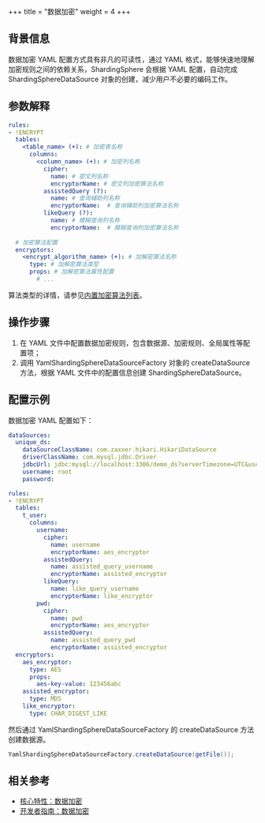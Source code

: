 +++
title = "数据加密"
weight = 4
+++

## 背景信息

数据加密 YAML 配置方式具有非凡的可读性，通过 YAML 格式，能够快速地理解加密规则之间的依赖关系，ShardingSphere 会根据 YAML 配置，自动完成 ShardingSphereDataSource 对象的创建，减少用户不必要的编码工作。

## 参数解释

```yaml
rules:
- !ENCRYPT
  tables:
    <table_name> (+): # 加密表名称
      columns:
        <column_name> (+): # 加密列名称
          cipher:
            name: # 密文列名称
            encryptorName: # 密文列加密算法名称
          assistedQuery (?):  
            name: # 查询辅助列名称
            encryptorName:  # 查询辅助列加密算法名称
          likeQuery (?):
            name: # 模糊查询列名称
            encryptorName:  # 模糊查询列加密算法名称
    
  # 加密算法配置
  encryptors:
    <encrypt_algorithm_name> (+): # 加解密算法名称
      type: # 加解密算法类型
      props: # 加解密算法属性配置
        # ...
```

算法类型的详情，请参见[内置加密算法列表](/cn/user-manual/common-config/builtin-algorithm/encrypt)。

## 操作步骤

1. 在 YAML 文件中配置数据加密规则，包含数据源、加密规则、全局属性等配置项；
2. 调用 YamlShardingSphereDataSourceFactory 对象的 createDataSource 方法，根据 YAML 文件中的配置信息创建 ShardingSphereDataSource。

## 配置示例

数据加密 YAML 配置如下：

```yaml
dataSources:
  unique_ds:
    dataSourceClassName: com.zaxxer.hikari.HikariDataSource
    driverClassName: com.mysql.jdbc.Driver
    jdbcUrl: jdbc:mysql://localhost:3306/demo_ds?serverTimezone=UTC&useSSL=false&useUnicode=true&characterEncoding=UTF-8
    username: root
    password:

rules:
- !ENCRYPT
  tables:
    t_user:
      columns:
        username:
          cipher:
            name: username
            encryptorName: aes_encryptor
          assistedQuery:
            name: assisted_query_username
            encryptorName: assisted_encryptor
          likeQuery:
            name: like_query_username
            encryptorName: like_encryptor
        pwd:
          cipher:
            name: pwd
            encryptorName: aes_encryptor
          assistedQuery:
            name: assisted_query_pwd
            encryptorName: assisted_encryptor
  encryptors:
    aes_encryptor:
      type: AES
      props:
        aes-key-value: 123456abc
    assisted_encryptor:
      type: MD5
    like_encryptor:
      type: CHAR_DIGEST_LIKE
```

然后通过 YamlShardingSphereDataSourceFactory 的 createDataSource 方法创建数据源。

```java
YamlShardingSphereDataSourceFactory.createDataSource(getFile());
```

## 相关参考

- [核心特性：数据加密](/cn/features/encrypt/)
- [开发者指南：数据加密](/cn/dev-manual/encrypt/)
